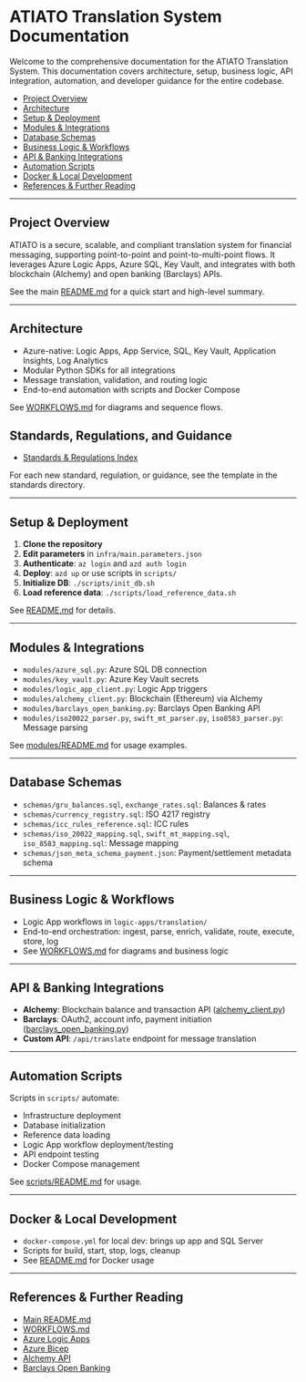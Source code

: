 # ATIATO Translation System Documentation

Welcome to the comprehensive documentation for the ATIATO Translation System. This documentation covers architecture, setup, business logic, API integration, automation, and developer guidance for the entire codebase.

- [Project Overview](#project-overview)
- [Architecture](#architecture)
- [Setup & Deployment](#setup--deployment)
- [Modules & Integrations](#modules--integrations)
- [Database Schemas](#database-schemas)
- [Business Logic & Workflows](#business-logic--workflows)
- [API & Banking Integrations](#api--banking-integrations)
- [Automation Scripts](#automation-scripts)
- [Docker & Local Development](#docker--local-development)
- [References & Further Reading](#references--further-reading)

---

## Project Overview

ATIATO is a secure, scalable, and compliant translation system for financial messaging, supporting point-to-point and point-to-multi-point flows. It leverages Azure Logic Apps, Azure SQL, Key Vault, and integrates with both blockchain (Alchemy) and open banking (Barclays) APIs.

See the main [README.md](../README.md) for a quick start and high-level summary.

---

## Architecture

- Azure-native: Logic Apps, App Service, SQL, Key Vault, Application Insights, Log Analytics
- Modular Python SDKs for all integrations
- Message translation, validation, and routing logic
- End-to-end automation with scripts and Docker Compose


See [WORKFLOWS.md](./WORKFLOWS.md) for diagrams and sequence flows.

## Standards, Regulations, and Guidance

- [Standards & Regulations Index](standards/README.md)

For each new standard, regulation, or guidance, see the template in the standards directory.

---

## Setup & Deployment

1. **Clone the repository**
2. **Edit parameters** in `infra/main.parameters.json`
3. **Authenticate**: `az login` and `azd auth login`
4. **Deploy**: `azd up` or use scripts in `scripts/`
5. **Initialize DB**: `./scripts/init_db.sh`
6. **Load reference data**: `./scripts/load_reference_data.sh`

See [README.md](../README.md) for details.

---

## Modules & Integrations

- `modules/azure_sql.py`: Azure SQL DB connection
- `modules/key_vault.py`: Azure Key Vault secrets
- `modules/logic_app_client.py`: Logic App triggers
- `modules/alchemy_client.py`: Blockchain (Ethereum) via Alchemy
- `modules/barclays_open_banking.py`: Barclays Open Banking API
- `modules/iso20022_parser.py`, `swift_mt_parser.py`, `iso8583_parser.py`: Message parsing

See [modules/README.md](../modules/README.md) for usage examples.

---

## Database Schemas

- `schemas/gru_balances.sql`, `exchange_rates.sql`: Balances & rates
- `schemas/currency_registry.sql`: ISO 4217 registry
- `schemas/icc_rules_reference.sql`: ICC rules
- `schemas/iso_20022_mapping.sql`, `swift_mt_mapping.sql`, `iso_8583_mapping.sql`: Message mapping
- `schemas/json_meta_schema_payment.json`: Payment/settlement metadata schema

---

## Business Logic & Workflows

- Logic App workflows in `logic-apps/translation/`
- End-to-end orchestration: ingest, parse, enrich, validate, route, execute, store, log
- See [WORKFLOWS.md](./WORKFLOWS.md) for diagrams and business logic

---

## API & Banking Integrations

- **Alchemy**: Blockchain balance and transaction API ([alchemy_client.py](../modules/alchemy_client.py))
- **Barclays**: OAuth2, account info, payment initiation ([barclays_open_banking.py](../modules/barclays_open_banking.py))
- **Custom API**: `/api/translate` endpoint for message translation

---

## Automation Scripts

Scripts in `scripts/` automate:
- Infrastructure deployment
- Database initialization
- Reference data loading
- Logic App workflow deployment/testing
- API endpoint testing
- Docker Compose management

See [scripts/README.md](../scripts/README.md) for usage.

---

## Docker & Local Development

- `docker-compose.yml` for local dev: brings up app and SQL Server
- Scripts for build, start, stop, logs, cleanup
- See [README.md](../README.md) for Docker usage

---

## References & Further Reading

- [Main README.md](../README.md)
- [WORKFLOWS.md](./WORKFLOWS.md)
- [Azure Logic Apps](https://learn.microsoft.com/azure/logic-apps/)
- [Azure Bicep](https://learn.microsoft.com/azure/azure-resource-manager/bicep/)
- [Alchemy API](https://docs.alchemy.com/)
- [Barclays Open Banking](https://developer.barclays.com/)
